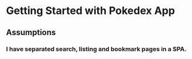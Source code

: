 # Getting Started with Pokedex App

## Assumptions

### I have separated search, listing and bookmark pages in a SPA.
